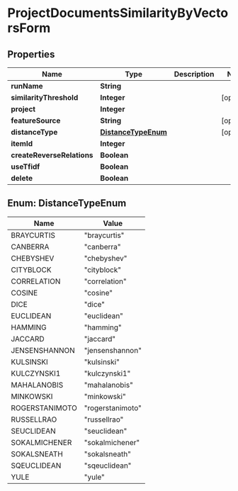 

# ProjectDocumentsSimilarityByVectorsForm


## Properties

| Name | Type | Description | Notes |
|------------ | ------------- | ------------- | -------------|
|**runName** | **String** |  |  |
|**similarityThreshold** | **Integer** |  |  [optional] |
|**project** | **Integer** |  |  |
|**featureSource** | **String** |  |  [optional] |
|**distanceType** | [**DistanceTypeEnum**](#DistanceTypeEnum) |  |  [optional] |
|**itemId** | **Integer** |  |  |
|**createReverseRelations** | **Boolean** |  |  |
|**useTfidf** | **Boolean** |  |  |
|**delete** | **Boolean** |  |  |



## Enum: DistanceTypeEnum

| Name | Value |
|---- | -----|
| BRAYCURTIS | &quot;braycurtis&quot; |
| CANBERRA | &quot;canberra&quot; |
| CHEBYSHEV | &quot;chebyshev&quot; |
| CITYBLOCK | &quot;cityblock&quot; |
| CORRELATION | &quot;correlation&quot; |
| COSINE | &quot;cosine&quot; |
| DICE | &quot;dice&quot; |
| EUCLIDEAN | &quot;euclidean&quot; |
| HAMMING | &quot;hamming&quot; |
| JACCARD | &quot;jaccard&quot; |
| JENSENSHANNON | &quot;jensenshannon&quot; |
| KULSINSKI | &quot;kulsinski&quot; |
| KULCZYNSKI1 | &quot;kulczynski1&quot; |
| MAHALANOBIS | &quot;mahalanobis&quot; |
| MINKOWSKI | &quot;minkowski&quot; |
| ROGERSTANIMOTO | &quot;rogerstanimoto&quot; |
| RUSSELLRAO | &quot;russellrao&quot; |
| SEUCLIDEAN | &quot;seuclidean&quot; |
| SOKALMICHENER | &quot;sokalmichener&quot; |
| SOKALSNEATH | &quot;sokalsneath&quot; |
| SQEUCLIDEAN | &quot;sqeuclidean&quot; |
| YULE | &quot;yule&quot; |



